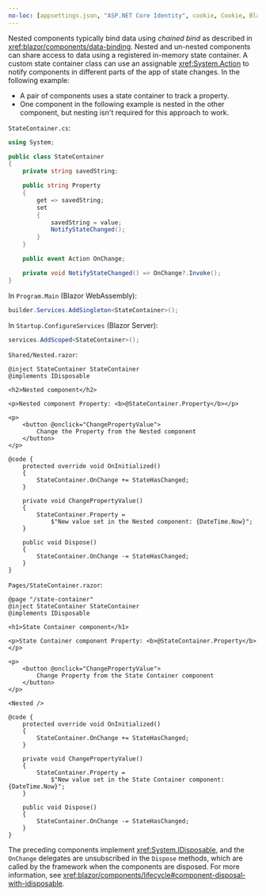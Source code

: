 ```yaml
---
no-loc: [appsettings.json, "ASP.NET Core Identity", cookie, Cookie, Blazor, "Blazor Server", "Blazor WebAssembly", "Identity", "Let's Encrypt", Razor, SignalR]
---
```

Nested components typically bind data using *chained bind* as described in <xref:blazor/components/data-binding>. Nested and un-nested components can share access to data using a registered in-memory state container. A custom state container class can use an assignable <xref:System.Action> to notify components in different parts of the app of state changes. In the following example:

* A pair of components uses a state container to track a property.
* One component in the following example is nested in the other component, but nesting isn't required for this approach to work.

`StateContainer.cs`:

```csharp
using System;

public class StateContainer
{
    private string savedString;

    public string Property
    {
        get => savedString;
        set
        {
            savedString = value;
            NotifyStateChanged();
        }
    }

    public event Action OnChange;

    private void NotifyStateChanged() => OnChange?.Invoke();
}
```

In `Program.Main` (Blazor WebAssembly):

```csharp
builder.Services.AddSingleton<StateContainer>();
```

In `Startup.ConfigureServices` (Blazor Server):

```csharp
services.AddScoped<StateContainer>();
```

`Shared/Nested.razor`:

```razor
@inject StateContainer StateContainer
@implements IDisposable

<h2>Nested component</h2>

<p>Nested component Property: <b>@StateContainer.Property</b></p>

<p>
    <button @onclick="ChangePropertyValue">
        Change the Property from the Nested component
    </button>
</p>

@code {
    protected override void OnInitialized()
    {
        StateContainer.OnChange += StateHasChanged;
    }

    private void ChangePropertyValue()
    {
        StateContainer.Property = 
            $"New value set in the Nested component: {DateTime.Now}";
    }

    public void Dispose()
    {
        StateContainer.OnChange -= StateHasChanged;
    }
}
```

`Pages/StateContainer.razor`:

```razor
@page "/state-container"
@inject StateContainer StateContainer
@implements IDisposable

<h1>State Container component</h1>

<p>State Container component Property: <b>@StateContainer.Property</b></p>

<p>
    <button @onclick="ChangePropertyValue">
        Change Property from the State Container component
    </button>
</p>

<Nested />

@code {
    protected override void OnInitialized()
    {
        StateContainer.OnChange += StateHasChanged;
    }

    private void ChangePropertyValue()
    {
        StateContainer.Property = 
            $"New value set in the State Container component: {DateTime.Now}";
    }

    public void Dispose()
    {
        StateContainer.OnChange -= StateHasChanged;
    }
}
```

The preceding components implement <xref:System.IDisposable>, and the `OnChange` delegates are unsubscribed in the `Dispose` methods, which are called by the framework when the components are disposed. For more information, see <xref:blazor/components/lifecycle#component-disposal-with-idisposable>.
